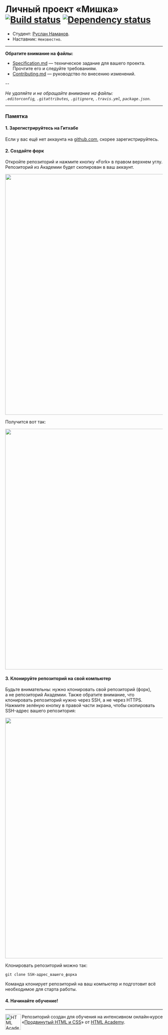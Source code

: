 # Личный проект «Мишка» [![Build status][travis-image]][travis-url] [![Dependency status][dependency-image]][dependency-url]

* Студент: [Руслан Наманов](https://up.htmlacademy.ru/adaptive/9/user/194334).
* Наставник: `Неизвестно`.

---

**Обратите внимание на файлы:**

- [Specification.md](Specification.md) — техническое задание для вашего проекта. Прочтите его и следуйте требованиям.
- [Contributing.md](Contributing.md) — руководство по внесению изменений.

--

_Не удаляйте и не обращайте внимание на файлы:_<br>
_`.editorconfig`, `.gitattributes`, `.gitignore`, `.travis.yml`, `package.json`._

---

### Памятка

#### 1. Зарегистрируйтесь на Гитхабе

Если у вас ещё нет аккаунта на [github.com](https://github.com/join), скорее зарегистрируйтесь.

#### 2. Создайте форк

Откройте репозиторий и нажмите кнопку «Fork» в правом верхнем углу. Репозиторий из Академии будет скопирован в ваш аккаунт.

<img width="769" alt="" src="https://cloud.githubusercontent.com/assets/10909/15455590/09e03f32-206a-11e6-9dc8-32d4c11edc90.png">

Получится вот так:

<img width="769" alt="" src="https://cloud.githubusercontent.com/assets/10909/15455592/0a060884-206a-11e6-863d-531a4023ac2e.png">

#### 3. Клонируйте репозиторий на свой компьютер

Будьте внимательны: нужно клонировать свой репозиторий (форк), а не репозиторий Академии. Также обратите внимание, что клонировать репозиторий нужно через SSH, а не через HTTPS. Нажмите зелёную кнопку в правой части экрана, чтобы скопировать SSH-адрес вашего репозитория:

<img width="769" alt="" src="https://cloud.githubusercontent.com/assets/10909/15455689/2092071c-206d-11e6-883b-7a92865a0e1d.png">

Клонировать репозиторий можно так:

```
git clone SSH-адрес_вашего_форка
```

Команда клонирует репозиторий на ваш компьютер и подготовит всё необходимое для старта работы.

#### 4. Начинайте обучение!

---

<a href="https://htmlacademy.ru/intensive/adaptive"><img align="left" width="50" height="50" alt="HTML Academy" src="https://up.htmlacademy.ru/static/img/intensive/adaptive/logo-for-github.svg"></a>

Репозиторий создан для обучения на интенсивном онлайн‑курсе «[Продвинутый HTML и CSS](https://htmlacademy.ru/intensive/adaptive)» от [HTML Academy](https://htmlacademy.ru).

[travis-image]: https://travis-ci.org/htmlacademy-adaptive/194334-mishka.svg?branch=master
[travis-url]: https://travis-ci.org/htmlacademy-adaptive/194334-mishka
[dependency-image]: https://david-dm.org/htmlacademy-adaptive/194334-mishka/dev-status.svg?style=flat-square
[dependency-url]: https://david-dm.org/htmlacademy-adaptive/194334-mishka?type=dev
